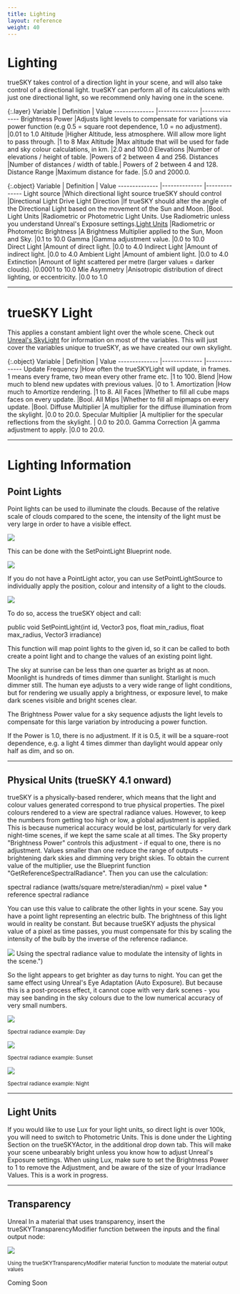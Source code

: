 ```yaml
---
title: Lighting
layout: reference
weight: 40
---
```







Lighting
====================

trueSKY takes control of a direction light in your scene, and will also take control of a directional light. trueSKY can perform all of its calculations with just one directional light, so we recommend only having one in the scene.


{:.layer}
Variable                                                                        |       Definition                                                                                                                                                                                                                                                      |       Value
--------------                                                          |--------------                                                                                                                                                                                                                                                 |--------------
Brightness Power                                                        |Adjusts light levels to compensate for variations via power function (e.g 0.5 = square root dependence, 1.0 = no adjustment).                  |0.01 to 1.0 
Altitude                                                                        |Higher Altitude, less atmosphere. Will allow more light to pass through.                                                                                                                               |1 to 8
Max Altitude                                                            |Max altitude that will be used for fade and sky colour calculations, in km.                                                                                                                    |2.0 and 100.0
Elevations                                                                      |Number of elevations / height of table. |Powers of 2 between 4 and 256.
Distances                                                                       |Number of distances / width of table.| Powers of 2 between 4 and 128.
Distance Range                                                          |Maximum distance for fade.  |5.0 and 2000.0.


{:.object}
Variable                                                                        |       Definition                                                                                                                                                                                                                                                      |       Value
--------------                                                          |--------------                                                                                                                                                                                                                                                 |--------------
Light source                                                            |Which directional light source trueSKY should control                                                                                                                                                                  |Directional Light
Drive Light Direction                                           |If trueSKY should alter the angle of the Directional Light based on the movement of the Sun and Moon.                                                                  |Bool.
Light Units                                                             |Radiometric or Photometric Light Units. Use Radiometric unless you understand Unreal's Exposure settings.[Light Units](#light-units)   |Radiometric or Photometric
Brightness                                                                      |A Brightness Multiplier applied to the Sun, Moon and Sky.                                                                                                                                                              |0.1 to 10.0
Gamma                                                                           |Gamma adjustment value.                                                                                                                                                                                                                                |0.0 to 10.0                                    
Direct Light                                                            |Amount of direct light.                                                                                                                                                                                                                                |0.0 to 4.0
Indirect Light                                                          |Amount of indirect light.                                                                                                                                                                                                                              |0.0 to 4.0
Ambient Light                                                           |Amount of ambient light.                                                                                                                                                                                                                               |0.0 to 4.0
Extinction                                                                      |Amount of light scattered per metre (larger values = darker clouds).                                                                                                                                   |0.0001 to 10.0
Mie Asymmetry                                                           |Anisotropic distribution of direct lighting, or eccentricity.                                                                                                                                                  |0.0 to 1.0



<hr>

trueSKY Light
==================
This applies a constant ambient light over the whole scene. Check out [Unreal's SkyLight](https://docs.unrealengine.com/en-US/Engine/Rendering/LightingAndShadows/LightTypes/SkyLight/index.html) for information on most of the variables. This will just cover the variables unique to trueSKY, as we have created our own skylight.

{:.object}
Variable                                                                        |       Definition                                                                                                                                                                                              |       Value
--------------                                                          |--------------                                                                                                                                                                                         |--------------
Update Frequency                                                        |How often the trueSKYLight will update, in frames. 1 means every frame, two mean every other frame etc.        |1 to 100.
Blend                                                                           |How much to blend new updates with previous values.                                                                                                            |0 to 1.
Amortization                                                            |How much to Amortize rendering.                                                                                                                                                        |1 to 8.
All Faces                                                                       |Whether to fill all cube maps faces on every update.                                                                                                           |Bool.
All Mips                                                                        |Whether to fill all mipmaps on every update.                                                                                                                           |Bool.
Diffuse Multiplier                                                      |A multiplier for the diffuse illumination from the skylight.                                                                                           |0.0 to 20.0.
Specular Multiplier                                                     |A multiplier for the specular reflections from the skylight.                                                                                           | 0.0 to 20.0.
Gamma Correction                                                        |A gamma adjustment to apply.                                                                                                                                                           |0.0 to 20.0.


<hr>





Lighting Information
===================


Point Lights
-------------

Point lights can be used to illuminate the clouds. Because of the relative scale of clouds compared to the scene, the intensity of the light must be very large in order to have a visible effect.

![](/Images/unreal/pointlight.png)



<div class="ue4-specific">

This can be done with the SetPointLight Blueprint node.

![](/Images/unreal/setpointlight.png)


If you do not have a PointLight actor, you can use SetPointLightSource to individually apply the position, colour and intensity of a light to the clouds.

![](/Images/unreal/setpointlightsource.png)


</div>



<div class="unity-specific">
To do so, access the trueSKY object and call:

public void SetPointLight(int id, Vector3 pos, float min_radius, float max_radius, Vector3 irradiance)

This function will map point lights to the given id, so it can be called to both create a point light and to change the values of an existing point light.

</div>


<div class="ue4-specific">

The sky at sunrise can be less than one quarter as bright as at noon. Moonlight is hundreds of times dimmer than sunlight. Starlight is much dimmer still. The human eye adjusts to a very wide range of light conditions, but for rendering we usually apply a brightness, or exposure level, to make dark scenes visible and bright scenes clear.

The Brightness Power value for a sky sequence adjusts the light levels to compensate for this large variation by introducing a power function.

If the Power is 1.0, there is no adjustment. If it is 0.5, it will be a square-root dependence, e.g. a light 4 times dimmer than daylight would appear only half as dim, and so on.


<hr>


Physical Units (trueSKY 4.1 onward)
-----------------------------------

trueSKY is a physically-based renderer, which means that the light and colour values generated correspond to true physical properties. The pixel colours rendered to a view are spectral radiance values. However, to keep the numbers from getting too high or low, a global adjustment is applied. This is because numerical accuracy would be lost, particularly for very dark night-time scenes, if we kept the same scale at all times. The Sky property "Brightness Power" controls this adjustment - if equal to one, there is no adjustment. Values smaller than one reduce the range of outputs - brightening dark skies and dimming very bright skies. To obtain the current value of the multiplier, use the Blueprint function "GetReferenceSpectralRadiance". Then you can use the calculation:

spectral radiance (watts/square metre/steradian/nm) = pixel value * reference spectral radiance

You can use this value to calibrate the other lights in your scene. Say you have a point light representing an electric bulb. The brightness of this light would in reality be constant. But because trueSKY adjusts the physical value of a pixel as time passes, you must compensate for this by scaling the intensity of the bulb by the inverse of the reference radiance.

![](/Images/unreal/ReferenceSpectralRadiance.png )
Using the spectral radiance value to modulate the intensity of lights in the scene.")

So the light appears to get brighter as day turns to night. You can get the same effect using Unreal's Eye Adaptation (Auto Exposure). But because this is a post-process effect, it cannot cope with very dark scenes - you may see banding in the sky colours due to the low numerical accuracy of very small numbers.

![](/Images/unreal/DayLightRadiance.png)

<sup> Spectral radiance example: Day </sup>

![](/Images/unreal/SunsetLightRadiance.png)

<sup> Spectral radiance example: Sunset </sup>

![](/Images/unreal/NightLightRadiance.png)

<sup> Spectral radiance example: Night </sup>

<hr>

Light Units
-----------

If you would like to use Lux for your light units, so direct light is over 100k, you will need to switch to Photometric Units. This is done under the Lighting Section on the trueSKYActor, in the additional drop down tab. This will make your scene unbearably bright unless you know how to adjust Unreal's Exposure settings. When using Lux, make sure to set the Brightness Power to 1 to remove the Adjustment, and be aware of the size of your Irradiance Values. This is a work in progress.


</div>

<hr>

Transparency
-------------

<div class="ue4-specific">
Unreal
In a material that uses transparency, insert the trueSKYTransparencyModifier function between the inputs and the final output node:

![](/Images/unreal/Transparency.png)

<sup>Using the trueSKYTransparencyModifier material function to modulate the material output values </sup>

</div>

<div class="unity-specific">
Coming Soon
</div>

